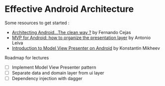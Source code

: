 Effective Android Architecture
==============================

Some resources to get started :

* [Architecting Android…The clean way ?](http://fernandocejas.com/2014/09/03/architecting-android-the-clean-way/)     by Fernando Cejas
* [MVP for Android: how to organize the presentation layer](http://antonioleiva.com/mvp-android/) by Antonio Leiva
* [Introduction to Model View Presenter on Android](https://github.com/konmik/konmik.github.io/wiki/Introduction-to-Model-View-Presenter-on-Android) by Konstantin Mikheev

Roadmap for lectures

- [ ] Implement Model View Presenter pattern
- [ ] Separate data and domain layer from ui layer
- [ ] Dependency injection with dagger
